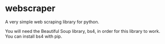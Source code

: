 # webscraper
A very simple web scraping library for python.

You will need the Beautiful Soup library, bs4, in order for this library to work.
You can install bs4 with pip.
